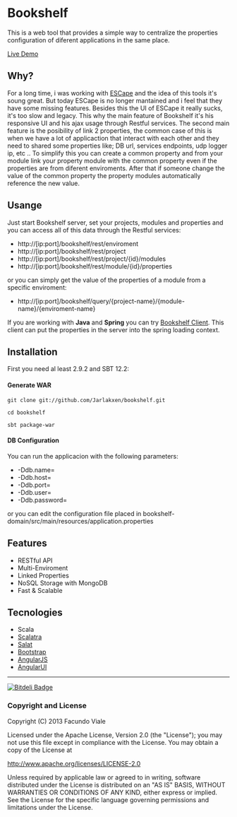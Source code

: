 Bookshelf 
=============

This is a web tool that provides a simple way to centralize the properties configuration of diferent applications in the same place.

[Live Demo](https://bookshelf-scala.herokuapp.com/bookshelf/home)

## Why?

For a long time, i was working with [ESCape](https://code.google.com/p/escservesconfig/) and the idea of this tools it's soung great. But today ESCape is no longer mantained and i feel that they have some missing features. Besides this the UI of ESCape it really sucks, it's too slow and legacy.
This why the main feature of Bookshelf it's his responsive UI and his ajax usage through Restful services. The second main feature is the posibility of link 2 properties, the common case of this is when we have a lot of applicaction that interact with each other and they need to shared some properties like; DB url, services endpoints, udp logger ip, etc ..
To simplify this you can create a common property and from your module link your property module with the common property even if the properties are from diferent enviroments. After that if someone change the value of the common property the property modules automatically reference the new value.

## Usange

Just start Bookshelf server, set your projects, modules and properties and you can access all of this data through the Restful services:

* http://[ip:port]/bookshelf/rest/enviroment
* http://[ip:port]/bookshelf/rest/project
* http://[ip:port]/bookshelf/rest/project/{id}/modules
* http://[ip:port]/bookshelf/rest/module/{id}/properties

or you can simply get the value of the properties of a module from a specific enviroment:

* http://[ip:port]/bookshelf/query/{project-name}/{module-name}/{enviroment-name}

If you are working with **Java** and **Spring** you can try [Bookshelf Client](https://github.com/Jarlakxen/bookshelf-client). This client can put the properties in the server into the spring loading context.


## Installation

First you need al least 2.9.2 and SBT 12.2:

#### Generate WAR

```
git clone git://github.com/Jarlakxen/bookshelf.git

cd bookshelf

sbt package-war
```

#### DB Configuration

You can run the applicacion with the following parameters:

* -Ddb.name=
* -Ddb.host=
* -Ddb.port=
* -Ddb.user= 
* -Ddb.password=

or you can edit the configuration file placed in bookshelf-domain/src/main/resources/application.properties

## Features

* RESTful API
* Multi-Enviroment
* Linked Properties
* NoSQL Storage with MongoDB
* Fast & Scalable

## Tecnologies

* Scala
* [Scalatra](http://www.scalatra.org/)
* [Salat](https://github.com/novus/salat)
* [Bootstrap](http://twitter.github.com/bootstrap/)
* [AngularJS](http://angularjs.org/)
* [AngularUI](http://angular-ui.github.com/)

---

[![Bitdeli Badge](https://d2weczhvl823v0.cloudfront.net/Jarlakxen/bookshelf/trend.png)](https://bitdeli.com/free "Bitdeli Badge")

### Copyright and License

Copyright (C) 2013 Facundo Viale


Licensed under the Apache License, Version 2.0 (the "License");
you may not use this file except in compliance with the License.
You may obtain a copy of the License at

  http://www.apache.org/licenses/LICENSE-2.0

Unless required by applicable law or agreed to in writing, software
distributed under the License is distributed on an "AS IS" BASIS,
WITHOUT WARRANTIES OR CONDITIONS OF ANY KIND, either express or implied.
See the License for the specific language governing permissions and
limitations under the License.
